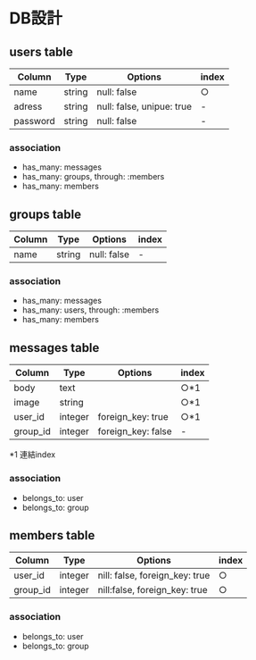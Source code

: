 # DB設計

## users table
|Column|Type|Options|index|
|------|----|-------|-----|
|name|string|null: false|○|
|adress|string|null: false, unipue: true|-|
|password|string|null: false|-|

### association
- has_many: messages
- has_many: groups, through: :members
- has_many: members

## groups table
|Column|Type|Options|index|
|------|----|-------|-----|
|name|string|null: false|-|

### association
- has_many: messages
- has_many: users, through: :members
- has_many: members

## messages table
|Column|Type|Options|index|
|------|----|-------|-----|
|body|text||○*1|
|image|string||○*1|
|user_id|integer|foreign_key: true|○*1|
|group_id|integer|foreign_key: false|-|
*1 連結index

### association
- belongs_to: user
- belongs_to: group

## members table
|Column|Type|Options|index|
|------|----|-------|-----|
|user_id|integer|nill: false, foreign_key: true|○|
|group_id|integer|nill:false, foreign_key: true|○|

### association
- belongs_to: user
- belongs_to: group